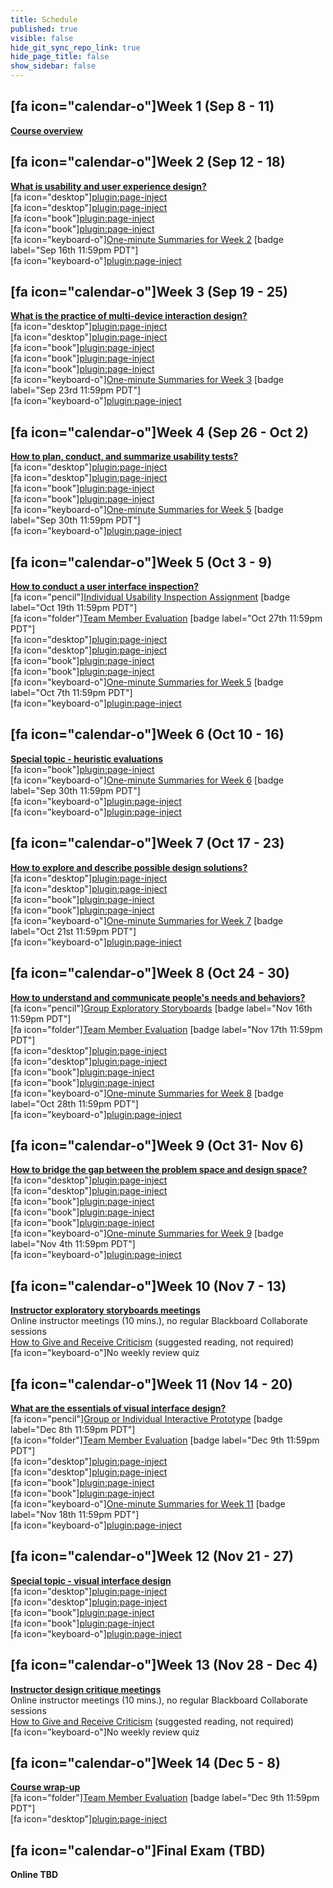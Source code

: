 ```yaml
---
title: Schedule
published: true
visible: false
hide_git_sync_repo_link: true
hide_page_title: false
show_sidebar: false
---
```


## [fa icon="calendar-o"]Week 1 (Sep 8 - 11)
**[Course overview](https://canvas.sfu.ca/courses/56304/modules/items/1605299)**  

## [fa icon="calendar-o"]Week 2 (Sep 12 - 18)
**[What is usability and user experience design?](https://canvas.sfu.ca/courses/56304/modules/items/1605299)**  
[fa icon="desktop"][plugin:page-inject](../blackboard-sessions/week-02-1)  
[fa icon="desktop"][plugin:page-inject](../blackboard-sessions/week-02-2)  
[fa icon="book"][plugin:page-inject](../weekly-readings/week-02-1?template=partials/embedlycardlinkonly)  
[fa icon="book"][plugin:page-inject](../weekly-readings/week-02-2?template=partials/embedlycardlinkonly)  
[fa icon="keyboard-o"][One-minute Summaries for Week 2](https://canvas.sfu.ca/courses/56304/assignments) [badge label="Sep 16th 11:59pm PDT"]    
[fa icon="keyboard-o"][plugin:page-inject](../canvaslms-assignments/weekly-review-quizzes/week-02)   

## [fa icon="calendar-o"]Week 3 (Sep 19 - 25)
**[What is the practice of multi-device interaction design?](https://canvas.sfu.ca/courses/56304/modules/items/1605300)**   
[fa icon="desktop"][plugin:page-inject](../blackboard-sessions/week-03-1)  
[fa icon="desktop"][plugin:page-inject](../blackboard-sessions/week-03-2)  
[fa icon="book"][plugin:page-inject](../weekly-readings/week-03-1?template=partials/embedlycardlinkonly)  
[fa icon="book"][plugin:page-inject](../weekly-readings/week-03-2?template=partials/embedlycardlinkonly)  
[fa icon="book"][plugin:page-inject](../weekly-readings/week-03-3?template=partials/embedlycardlinkonly)  
[fa icon="keyboard-o"][One-minute Summaries for Week 3](https://canvas.sfu.ca/courses/56304/assignments) [badge label="Sep 23rd 11:59pm PDT"]    
[fa icon="keyboard-o"][plugin:page-inject](../canvaslms-assignments/weekly-review-quizzes/week-03)  

## [fa icon="calendar-o"]Week 4 (Sep 26 - Oct 2)
**[How to plan, conduct, and summarize usability tests?](https://canvas.sfu.ca/courses/56304/modules/items/1605302)**   
[fa icon="desktop"][plugin:page-inject](../blackboard-sessions/week-04-1)  
[fa icon="desktop"][plugin:page-inject](../blackboard-sessions/week-04-2)  
[fa icon="book"][plugin:page-inject](../weekly-readings/week-04-1?template=partials/embedlycardlinkonly)  
[fa icon="book"][plugin:page-inject](../weekly-readings/week-04-2?template=partials/embedlycardlinkonly)  
[fa icon="keyboard-o"][One-minute Summaries for Week 5](https://canvas.sfu.ca/courses/56304/assignments) [badge label="Sep 30th 11:59pm PDT"]    
[fa icon="keyboard-o"][plugin:page-inject](../canvaslms-assignments/weekly-review-quizzes/week-04)  

## [fa icon="calendar-o"]Week 5 (Oct 3 - 9)
**[How to conduct a user interface inspection?](https://canvas.sfu.ca/courses/56304/modules/items/1605303)**   
[fa icon="pencil"][Individual Usability Inspection Assignment](#) [badge label="Oct 19th 11:59pm PDT"]  
[fa icon="folder"][Team Member Evaluation](https://canvas.sfu.ca/courses/56304/files/folder/Downloads/Team%20Member%20Evaluations) [badge label="Oct 27th 11:59pm PDT"]  
[fa icon="desktop"][plugin:page-inject](../blackboard-sessions/week-05-1)  
[fa icon="desktop"][plugin:page-inject](../blackboard-sessions/week-05-2)  
[fa icon="book"][plugin:page-inject](../weekly-readings/week-05-1?template=partials/embedlycardlinkonly)  
[fa icon="book"][plugin:page-inject](../weekly-readings/week-05-2?template=partials/embedlycardlinkonly)  
[fa icon="keyboard-o"][One-minute Summaries for Week 5](https://canvas.sfu.ca/courses/56304/assignments) [badge label="Oct 7th 11:59pm PDT"]   
[fa icon="keyboard-o"][plugin:page-inject](../canvaslms-assignments/weekly-review-quizzes/week-05)  

## [fa icon="calendar-o"]Week 6 (Oct 10 - 16)
**[Special topic - heuristic evaluations](https://canvas.sfu.ca/courses/56304/modules/items/1605304)**   
[fa icon="book"][plugin:page-inject](../weekly-readings/week-06-1?template=partials/embedlycardlinkonly)   
[fa icon="keyboard-o"][One-minute Summaries for Week 6](https://canvas.sfu.ca/courses/56304/assignments) [badge label="Sep 30th 11:59pm PDT"]   
[fa icon="keyboard-o"][plugin:page-inject](../canvaslms-assignments/weekly-review-quizzes/week-06)  
[fa icon="keyboard-o"][plugin:page-inject](../canvaslms-assignments/weekly-review-quizzes/week-06)  

## [fa icon="calendar-o"]Week 7 (Oct 17 - 23)
**[How to explore and describe possible design solutions?](https://canvas.sfu.ca/courses/56304/modules/items/1605305)**   
[fa icon="desktop"][plugin:page-inject](../blackboard-sessions/week-07-1)  
[fa icon="desktop"][plugin:page-inject](../blackboard-sessions/week-07-2)  
[fa icon="book"][plugin:page-inject](../weekly-readings/week-07-1?template=partials/embedlycardlinkonly)  
[fa icon="book"][plugin:page-inject](../weekly-readings/week-07-2?template=partials/embedlycardlinkonly)   
[fa icon="keyboard-o"][One-minute Summaries for Week 7](https://canvas.sfu.ca/courses/56304/assignments) [badge label="Oct 21st 11:59pm PDT"]  
[fa icon="keyboard-o"][plugin:page-inject](../canvaslms-assignments/weekly-review-quizzes/week-07)  

## [fa icon="calendar-o"]Week 8 (Oct 24 - 30)
**[How to understand and communicate people's needs and behaviors?](https://canvas.sfu.ca/courses/56304/modules/items/1605305)**  
[fa icon="pencil"][Group Exploratory Storyboards](https://canvas.sfu.ca/courses/56304/assignments/457109) [badge label="Nov 16th 11:59pm PDT"]  
[fa icon="folder"][Team Member Evaluation](https://canvas.sfu.ca/courses/56304/files/folder/Downloads/Team%20Member%20Evaluations) [badge label="Nov 17th 11:59pm PDT"]  
[fa icon="desktop"][plugin:page-inject](../blackboard-sessions/week-08-1)  
[fa icon="desktop"][plugin:page-inject](../blackboard-sessions/week-08-2)  
[fa icon="book"][plugin:page-inject](../weekly-readings/week-08-1?template=partials/embedlycardlinkonly)  
[fa icon="book"][plugin:page-inject](../weekly-readings/week-08-2?template=partials/embedlycardlinkonly)  
[fa icon="keyboard-o"][One-minute Summaries for Week 8](https://canvas.sfu.ca/courses/56304/assignments) [badge label="Oct 28th 11:59pm PDT"]  
[fa icon="keyboard-o"][plugin:page-inject](../canvaslms-assignments/weekly-review-quizzes/week-08)  

## [fa icon="calendar-o"]Week 9 (Oct 31- Nov 6)
**[How to bridge the gap between the problem space and design space?](https://canvas.sfu.ca/courses/56304/modules/items/1605306)**  
[fa icon="desktop"][plugin:page-inject](../blackboard-sessions/week-09-1)  
[fa icon="desktop"][plugin:page-inject](../blackboard-sessions/week-09-2)  
[fa icon="book"][plugin:page-inject](../weekly-readings/week-09-1?template=partials/embedlycardlinkonly)  
[fa icon="book"][plugin:page-inject](../weekly-readings/week-09-2?template=partials/embedlycardlinkonly)  
[fa icon="book"][plugin:page-inject](../weekly-readings/week-09-3?template=partials/embedlycardlinkonly)  
[fa icon="keyboard-o"][One-minute Summaries for Week 9](https://canvas.sfu.ca/courses/56304/assignments) [badge label="Nov 4th 11:59pm PDT"]  
[fa icon="keyboard-o"][plugin:page-inject](../canvaslms-assignments/weekly-review-quizzes/week-09)  

## [fa icon="calendar-o"]Week 10 (Nov 7 - 13)
**[Instructor exploratory storyboards meetings](https://canvas.sfu.ca/courses/56304/modules/items/1605307)**  
Online instructor meetings (10 mins.), no regular Blackboard Collaborate sessions  
<i class="fa fa-book" aria-hidden="true"></i> [How to Give and Receive Criticism](http://scottberkun.com/essays/35-how-to-give-and-receive-criticism/) (suggested reading, not required)  
[fa icon="keyboard-o"]No weekly review quiz  

## [fa icon="calendar-o"]Week 11 (Nov 14 - 20)
**[What are the essentials of visual interface design?](https://canvas.sfu.ca/courses/56304/modules/items/1605308)**  
[fa icon="pencil"][Group or Individual Interactive Prototype](https://canvas.sfu.ca/courses/56304/assignments/457113) [badge label="Dec 8th 11:59pm PDT"]  
[fa icon="folder"][Team Member Evaluation](https://canvas.sfu.ca/courses/56304/files/folder/Downloads/Team%20Member%20Evaluations) [badge label="Dec 9th 11:59pm PDT"]  
[fa icon="desktop"][plugin:page-inject](../blackboard-sessions/week-11-1)  
[fa icon="desktop"][plugin:page-inject](../blackboard-sessions/week-11-2)  
[fa icon="book"][plugin:page-inject](../weekly-readings/week-11-1?template=partials/embedlycardlinkonly)  
[fa icon="book"][plugin:page-inject](../weekly-readings/week-11-2?template=partials/embedlycardlinkonly)    
[fa icon="keyboard-o"][One-minute Summaries for Week 11](https://canvas.sfu.ca/courses/56304/assignments) [badge label="Nov 18th 11:59pm PDT"]  
[fa icon="keyboard-o"][plugin:page-inject](../canvaslms-assignments/weekly-review-quizzes/week-11)

## [fa icon="calendar-o"]Week 12 (Nov 21 - 27)
**[Special topic - visual interface design](https://canvas.sfu.ca/courses/56304/modules/items/1605309)**   
[fa icon="desktop"][plugin:page-inject](../blackboard-sessions/week-12-1)  
[fa icon="desktop"][plugin:page-inject](../blackboard-sessions/week-12-2)  
[fa icon="book"][plugin:page-inject](../weekly-readings/week-12-1?template=partials/embedlycardlinkonly)  
[fa icon="book"][plugin:page-inject](../weekly-readings/week-12-2?template=partials/embedlycardlinkonly)  
[fa icon="keyboard-o"][plugin:page-inject](../canvaslms-assignments/weekly-review-quizzes/week-12)

## [fa icon="calendar-o"]Week 13 (Nov 28 - Dec 4)
**[Instructor design critique meetings](https://canvas.sfu.ca/courses/56304/modules/items/1605310)**  
Online instructor meetings (10 mins.), no regular Blackboard Collaborate sessions  
<i class="fa fa-book" aria-hidden="true"></i> [How to Give and Receive Criticism](http://scottberkun.com/essays/35-how-to-give-and-receive-criticism/) (suggested reading, not required)  
[fa icon="keyboard-o"]No weekly review quiz  

## [fa icon="calendar-o"]Week 14 (Dec 5 - 8)  
**[Course wrap-up](https://canvas.sfu.ca/courses/56304/modules/items/1605311)**  
[fa icon="folder"][Team Member Evaluation](https://canvas.sfu.ca/courses/56304/files/folder/Downloads/Team%20Member%20Evaluations) [badge label="Dec 9th 11:59pm PDT"]  
[fa icon="desktop"][plugin:page-inject](../blackboard-sessions/week-14-1)  

## [fa icon="calendar-o"]Final Exam (TBD)
**Online TBD**  

